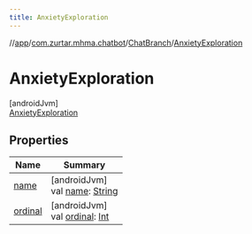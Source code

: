 ```yaml
---
title: AnxietyExploration
---
```

//[app](../../../../index.html)/[com.zurtar.mhma.chatbot](../../index.html)/[ChatBranch](../index.html)/[AnxietyExploration](index.html)



# AnxietyExploration



[androidJvm]\
[AnxietyExploration](index.html)



## Properties


| Name | Summary |
|---|---|
| [name](../-explanation/index.html#-372974862%2FProperties%2F-451970049) | [androidJvm]<br>val [name](../-explanation/index.html#-372974862%2FProperties%2F-451970049): [String](https://kotlinlang.org/api/core/kotlin-stdlib/kotlin/-string/index.html) |
| [ordinal](../-explanation/index.html#-739389684%2FProperties%2F-451970049) | [androidJvm]<br>val [ordinal](../-explanation/index.html#-739389684%2FProperties%2F-451970049): [Int](https://kotlinlang.org/api/core/kotlin-stdlib/kotlin/-int/index.html) |
